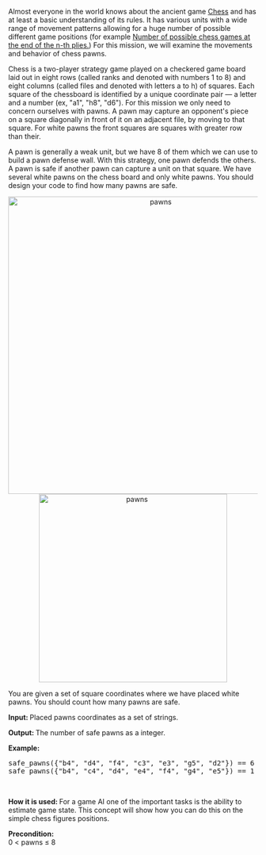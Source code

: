 <div class="task-description-text">
                        <p>
    Almost everyone in the world knows about the ancient game <a href="http://en.wikipedia.org/wiki/Chess">Chess</a>
    and has at least a basic understanding of its rules.
    It has various units with a wide range of movement patterns allowing
    for a huge number of possible different game positions (for example
    <a href="http://oeis.org/A048987">Number of possible chess games at the end of the n-th plies.</a>)
    For this mission, we will examine the movements and behavior of chess pawns.

</p>


<p>
    Chess is a two-player strategy game played on a checkered game board laid out in eight rows
    (called ranks and denoted with numbers 1 to 8) and
    eight columns (called files and denoted with letters a to h) of squares.
    Each square of the chessboard is identified by a unique coordinate pair
    — a letter and a number (ex, "a1", "h8", "d6").
    For this mission we only need to concern ourselves with pawns.
    A pawn may capture an opponent's piece on a square diagonally in front of it on an adjacent file,
    by moving to that square. For white pawns the front squares are squares with greater row than their.
</p>

<p>
    A pawn is generally a weak unit, but we have 8 of them which we can use to build a pawn defense wall.
    With this strategy, one pawn defends the others.
    A pawn is safe if another pawn can capture a unit on that square.
    We have several white pawns on the chess board and only white pawns.
    You should design your code to find how many pawns are safe.
</p>

<p style="text-align: center;">
    <img class="for_info_only" title="pawns" src="https://checkio.s3.amazonaws.com/task/media/aea94b197081464ca1748e4562b8fbae/pawns.png" alt="pawns" width="600px"/>
    <img class="for_editor_only" title="pawns" src="https://checkio.s3.amazonaws.com/task/media/aea94b197081464ca1748e4562b8fbae/pawns.png" alt="pawns" width="380px"/>
</p>

<p>
    You are given a set of square coordinates where we have placed white pawns.
    You should count how many pawns are safe.
</p>
<p>
    <strong>Input: </strong> Placed pawns coordinates as a set of strings.
</p>

<p>
    <strong>Output: </strong> The number of safe pawns as a integer.
</p>



<div class="for_info_only">
    <p>
        <strong>Example:</strong>
    </p>
    <pre class="brush: python">
safe_pawns({"b4", "d4", "f4", "c3", "e3", "g5", "d2"}) == 6
safe_pawns({"b4", "c4", "d4", "e4", "f4", "g4", "e5"}) == 1</pre>
<br>
</div>

<p class="for_info_only">
    <strong>How it is used: </strong>
    For a game AI one of the important tasks is the ability to estimate game state.
    This concept will show how you can do this on the simple chess figures positions.
</p>

<p>
    <strong>Precondition:</strong><br>
    0 &lt; pawns &le; 8
</p>
 </div>
